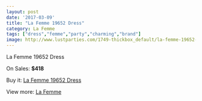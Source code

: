 ```yaml
---
layout: post
date: '2017-03-09'
title: "La Femme 19652 Dress"
category: La Femme
tags: ["dress","femme","party","charming","brand"]
image: http://www.lustparties.com/1749-thickbox_default/la-femme-19652-dress.jpg
---
```

La Femme 19652 Dress

On Sales: **$418**
<a href="https://www.lustparties.com/en/la-femme/562-la-femme-19652-dress.html"><amp-img layout="responsive" width="600" height="600" src="//www.lustparties.com/1749-thickbox_default/la-femme-19652-dress.jpg" alt="La Femme 19652 Dress 0" /></a>
<a href="https://www.lustparties.com/en/la-femme/562-la-femme-19652-dress.html"><amp-img layout="responsive" width="600" height="600" src="//www.lustparties.com/1750-thickbox_default/la-femme-19652-dress.jpg" alt="La Femme 19652 Dress 1" /></a>
<a href="https://www.lustparties.com/en/la-femme/562-la-femme-19652-dress.html"><amp-img layout="responsive" width="600" height="600" src="//www.lustparties.com/1751-thickbox_default/la-femme-19652-dress.jpg" alt="La Femme 19652 Dress 2" /></a>

Buy it: [La Femme 19652 Dress](https://www.lustparties.com/en/la-femme/562-la-femme-19652-dress.html "La Femme 19652 Dress")

View more: [La Femme](https://www.lustparties.com/en/4-la-femme "La Femme")